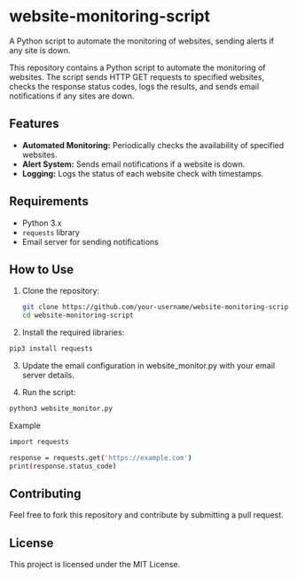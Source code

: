 # website-monitoring-script
A Python script to automate the monitoring of websites, sending alerts if any site is down.

This repository contains a Python script to automate the monitoring of websites. The script sends HTTP GET requests to specified websites, checks the response status codes, logs the results, and sends email notifications if any sites are down.

## Features

- **Automated Monitoring:** Periodically checks the availability of specified websites.
- **Alert System:** Sends email notifications if a website is down.
- **Logging:** Logs the status of each website check with timestamps.

## Requirements

- Python 3.x
- `requests` library
- Email server for sending notifications

## How to Use

1. Clone the repository:
   ```bash
   git clone https://github.com/your-username/website-monitoring-script.git
   cd website-monitoring-script
   ```
2. Install the required libraries:
  ```bash
  pip3 install requests
  ```
3. Update the email configuration in website_monitor.py with your email server details.

4. Run the script:
  ```bash
  python3 website_monitor.py
  ```

   Example
  ```bash
  import requests

  response = requests.get('https://example.com')
  print(response.status_code)
  ```
##  Contributing

Feel free to fork this repository and contribute by submitting a pull request.

## License

This project is licensed under the MIT License.
